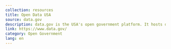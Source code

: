 ```yaml
---
collection: resources
title: Open Data USA
source: data.gov
description: data.gov is the USA's open government platform. It hosts data from government departments, along with analysis and visualisation tools.
link: https://www.data.gov/
category: Open Government
lang: en
---
```

